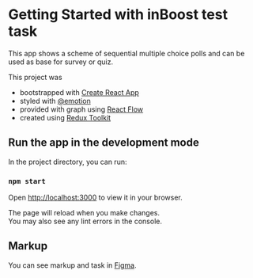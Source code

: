 # Getting Started with inBoost test task

This app shows a scheme of sequential multiple choice polls and can be used as base for survey or quiz.

This project was 
- bootstrapped with [Create React App](https://github.com/facebook/create-react-app)
- styled with [@emotion](https://emotion.sh/docs/introduction)
- provided with graph using [React Flow](https://reactflow.dev/)
- created using [Redux Toolkit](https://redux-toolkit.js.org/)

## Run the app in the development mode

In the project directory, you can run:

### `npm start`

Open [http://localhost:3000](http://localhost:3000) to view it in your browser.

The page will reload when you make changes.\
You may also see any lint errors in the console.

## Markup

You can see markup and task in [Figma](https://www.figma.com/file/y3tAAuNor1VBlAPwzivRdo/Diagram---%D0%A2%D0%B5%D1%81%D1%82-Front?type=whiteboard&t=UCzzLaz9RMkMEBzY-1).


